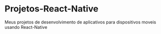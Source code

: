 # Projetos-React-Native
Meus projetos  de desenvolvimento de aplicativos para dispositivos moveis usando React-Native 
